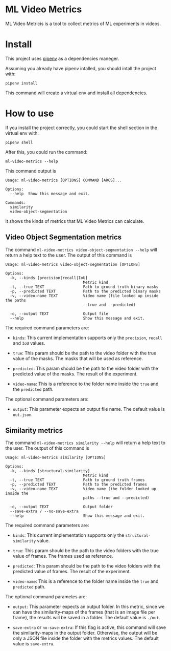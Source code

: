 # ML Video Metrics

ML Video Metricis is a tool to collect metrics of ML experiments in videos.

# Install

This project uses [pipenv](https://pypi.org/project/pipenv/) as a dependencies maneger.

Assuming you already have pipenv intalled, you should intall the project with:

`pipenv install`

This command will create a virtual env and install all dependencies.

# How to use

If you install the project correctly, you could start the shell section in the virtual env with:

`pipenv shell`

After this, you could run the command:

`ml-video-metrics --help`

This command output is

```shell
Usage: ml-video-metrics [OPTIONS] COMMAND [ARGS]...

Options:
  --help  Show this message and exit.

Commands:
  similarity
  video-object-segmentation
```

It shows the kinds of metrics that ML Video Metrics can calculate.

## Video Object Segmentation metrics
The command `ml-video-metrics video-object-segmentation --help` will return a help text to the user. The output of this command is

```shell
Usage: ml-video-metrics video-object-segmentation [OPTIONS]

Options:
  -k, --kinds [precision|recall|IoU]
                                  Metric kind
  -t, --true TEXT                 Path to ground truth binary masks
  -p, --predicted TEXT            Path to the predicted binary masks
  -v, --video-name TEXT           Video name (file looked up inside the paths
                                  --true and --predicted)

  -o, --output TEXT               Output file
  --help                          Show this message and exit.
```
The required command parameters are:
 - `kinds`: This current implementation supports only the `precision`, `recall` and `IoU` values.

 - `true`: This param should be the path to the video folder with the true value of the masks. The masks that will be used as reference.

 - `predicted`: This param should be the path to the video folder with the predicted value of the masks. The result of the experiment.

 - `video-name`: This is a reference to the folder name inside the `true` and the `predicted` path.

The optional command parameters are:
- `output`: This parameter expects an output file name. The default value is `out.json`.

## Similarity metrics

The command `ml-video-metrics similarity --help` will return a help text to the user. The output of this command is

```shell
Usage: ml-video-metrics similarity [OPTIONS]

Options:
  -k, --kinds [structural-similarity]
                                  Metric kind
  -t, --true TEXT                 Path to ground truth frames
  -p, --predicted TEXT            Path to the predicted frames
  -v, --video-name TEXT           Video name (the folder looked up inside the
                                  paths --true and --predicted)

  -o, --output TEXT               Output folder
  --save-extra / --no-save-extra
  --help                          Show this message and exit.
```

The required command parameters are:
 - `kinds`: This current implementation supports only the `structural-similarity` value.

 - `true`: This param should be the path to the video folders with the true value of frames. The frames used as reference.

 - `predicted`: This param should be the path to the video folders with the predicted value of frames. The result of the experiment.

 - `video-name`: This is a reference to the folder name inside the `true` and `predicted` path.

The optional command parametes are:
- `output`: This parameter expects an output folder. In this metric, since we can have the similarity-maps of the frames (that is an image file per frame), the results will be saved in a folder. The default value is `./out`.

- `save-extra` or `no-save-extra`: If this flag is active, this command will save the similarity-maps in the output folder. Otherwise, the output will be only a JSON file inside the folder with the metrics values. The default value is `save-extra`.
